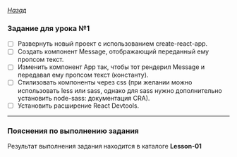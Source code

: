﻿*[Назад](./../README.md)*  
  
### Задание для урока №1  
  
- [ ] Развернуть новый проект с использованием create-react-app.  
- [ ] Создать компонент Message, отображающий переданный ему пропсом текст.  
- [ ] Изменить компонент App так, чтобы тот рендерил Message и передавал ему пропсом текст (константу).  
- [ ] Стилизовать компоненты через css (при желании можно использовать less или sass, однако для sass нужно дополнительно установить node-sass: документация CRA).  
- [ ] Установить расширение React Devtools.  
  
---  
  
### Пояснения по выполнению задания  
  
Результат выполнения задания находится в каталоге **Lesson-01**  
  
  